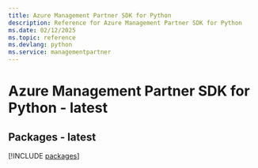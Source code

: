 ```yaml
---
title: Azure Management Partner SDK for Python
description: Reference for Azure Management Partner SDK for Python
ms.date: 02/12/2025
ms.topic: reference
ms.devlang: python
ms.service: managementpartner
---
```

# Azure Management Partner SDK for Python - latest
## Packages - latest
[!INCLUDE [packages](management-partner-index.md)]